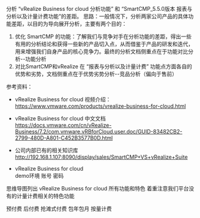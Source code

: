 分析 “vRealize Business for cloud 分析功能” 和 “SmartCMP_5.5.0版本 报表与分析以及计量计费功能”的差距。
思路：一般情况下，分析两家公司产品的具体功能差距，以目的为导向展开分析，主要有两个目的：
1. 优化 SmartCMP 的功能：了解我们与竞争对手在分析功能的差距，得出一些有用的分析结论和获得一些新的产品切入点，从而借鉴于产品的研发和迭代，用来增强我们自身产品的核心竞争力。最终的分析文档侧重点在于功能对比分析--功能分析
2. 对比SmartCMP和vRealize 在 “报表与分析以及计量计费” 功能点方面各自的优势和劣势，文档侧重点在于优势劣势分析--竞品分析（偏向于售前）


参考资料：

+ vRealize Business for cloud 视频介绍：
 https://www.vmware.com/products/vrealize-business-for-cloud.html


+ vRealize Business for cloud 中文文档
https://docs.vmware.com/cn/vRealize-Business/7.2/com.vmware.vRBforCloud.user.doc/GUID-83482CB2-2799-480D-A801-C452B3577B0D.html

+ 公司内部已有的相关知识库
http://192.168.1.107:8090/display/sales/SmartCMP+VS+vRealize+Suite

+ vRealize Business for cloud   
demo环境  账号  密码

思维导图列出
vRealize Business for cloud  所有功能和特色
着重注意我们平台没有的计量计费相关的特色功能

预付费
后付费
抢滩式付费
包年包月
按量计费



